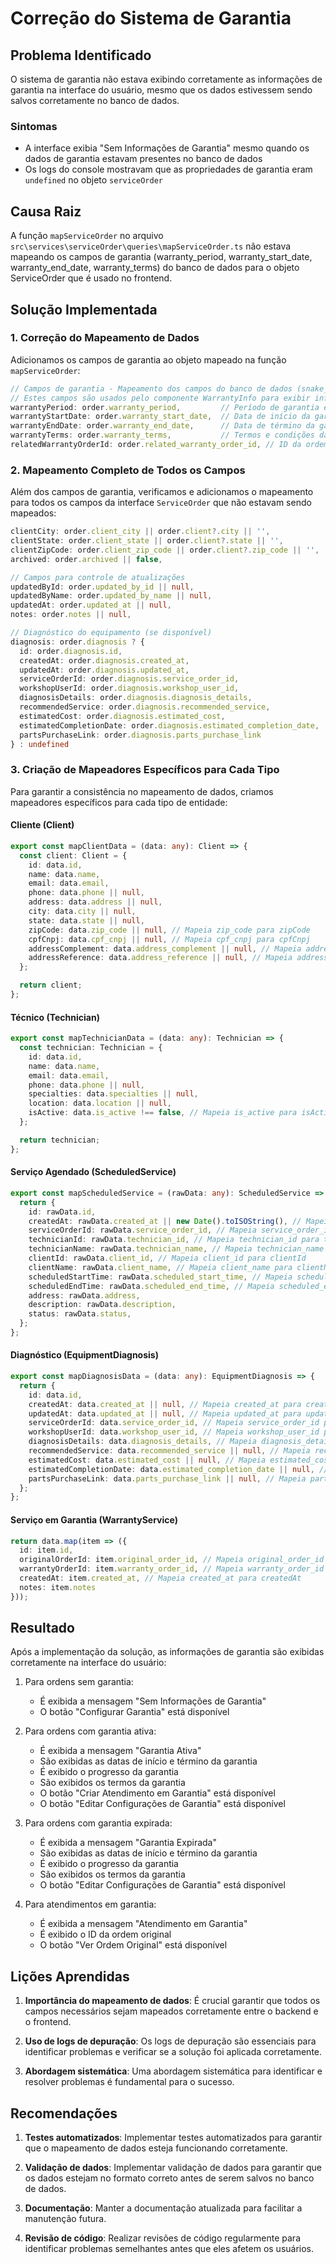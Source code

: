 # Correção do Sistema de Garantia

## Problema Identificado

O sistema de garantia não estava exibindo corretamente as informações de garantia na interface do usuário, mesmo que os dados estivessem sendo salvos corretamente no banco de dados.

### Sintomas
- A interface exibia "Sem Informações de Garantia" mesmo quando os dados de garantia estavam presentes no banco de dados
- Os logs do console mostravam que as propriedades de garantia eram `undefined` no objeto `serviceOrder`

## Causa Raiz

A função `mapServiceOrder` no arquivo `src\services\serviceOrder\queries\mapServiceOrder.ts` não estava mapeando os campos de garantia (warranty_period, warranty_start_date, warranty_end_date, warranty_terms) do banco de dados para o objeto ServiceOrder que é usado no frontend.

## Solução Implementada

### 1. Correção do Mapeamento de Dados

Adicionamos os campos de garantia ao objeto mapeado na função `mapServiceOrder`:

```typescript
// Campos de garantia - Mapeamento dos campos do banco de dados (snake_case) para o formato do frontend (camelCase)
// Estes campos são usados pelo componente WarrantyInfo para exibir informações de garantia
warrantyPeriod: order.warranty_period,         // Período de garantia em meses
warrantyStartDate: order.warranty_start_date,  // Data de início da garantia
warrantyEndDate: order.warranty_end_date,      // Data de término da garantia
warrantyTerms: order.warranty_terms,           // Termos e condições da garantia
relatedWarrantyOrderId: order.related_warranty_order_id, // ID da ordem original (para atendimentos em garantia)
```

### 2. Mapeamento Completo de Todos os Campos

Além dos campos de garantia, verificamos e adicionamos o mapeamento para todos os campos da interface `ServiceOrder` que não estavam sendo mapeados:

```typescript
clientCity: order.client_city || order.client?.city || '',
clientState: order.client_state || order.client?.state || '',
clientZipCode: order.client_zip_code || order.client?.zip_code || '',
archived: order.archived || false,

// Campos para controle de atualizações
updatedById: order.updated_by_id || null,
updatedByName: order.updated_by_name || null,
updatedAt: order.updated_at || null,
notes: order.notes || null,

// Diagnóstico do equipamento (se disponível)
diagnosis: order.diagnosis ? {
  id: order.diagnosis.id,
  createdAt: order.diagnosis.created_at,
  updatedAt: order.diagnosis.updated_at,
  serviceOrderId: order.diagnosis.service_order_id,
  workshopUserId: order.diagnosis.workshop_user_id,
  diagnosisDetails: order.diagnosis.diagnosis_details,
  recommendedService: order.diagnosis.recommended_service,
  estimatedCost: order.diagnosis.estimated_cost,
  estimatedCompletionDate: order.diagnosis.estimated_completion_date,
  partsPurchaseLink: order.diagnosis.parts_purchase_link
} : undefined
```

### 3. Criação de Mapeadores Específicos para Cada Tipo

Para garantir a consistência no mapeamento de dados, criamos mapeadores específicos para cada tipo de entidade:

#### Cliente (Client)
```typescript
export const mapClientData = (data: any): Client => {
  const client: Client = {
    id: data.id,
    name: data.name,
    email: data.email,
    phone: data.phone || null,
    address: data.address || null,
    city: data.city || null,
    state: data.state || null,
    zipCode: data.zip_code || null, // Mapeia zip_code para zipCode
    cpfCnpj: data.cpf_cnpj || null, // Mapeia cpf_cnpj para cpfCnpj
    addressComplement: data.address_complement || null, // Mapeia address_complement para addressComplement
    addressReference: data.address_reference || null, // Mapeia address_reference para addressReference
  };

  return client;
};
```

#### Técnico (Technician)
```typescript
export const mapTechnicianData = (data: any): Technician => {
  const technician: Technician = {
    id: data.id,
    name: data.name,
    email: data.email,
    phone: data.phone || null,
    specialties: data.specialties || null,
    location: data.location || null,
    isActive: data.is_active !== false, // Mapeia is_active para isActive (default: true)
  };

  return technician;
};
```

#### Serviço Agendado (ScheduledService)
```typescript
export const mapScheduledService = (rawData: any): ScheduledService => {
  return {
    id: rawData.id,
    createdAt: rawData.created_at || new Date().toISOString(), // Mapeia created_at para createdAt
    serviceOrderId: rawData.service_order_id, // Mapeia service_order_id para serviceOrderId
    technicianId: rawData.technician_id, // Mapeia technician_id para technicianId
    technicianName: rawData.technician_name, // Mapeia technician_name para technicianName
    clientId: rawData.client_id, // Mapeia client_id para clientId
    clientName: rawData.client_name, // Mapeia client_name para clientName
    scheduledStartTime: rawData.scheduled_start_time, // Mapeia scheduled_start_time para scheduledStartTime
    scheduledEndTime: rawData.scheduled_end_time, // Mapeia scheduled_end_time para scheduledEndTime
    address: rawData.address,
    description: rawData.description,
    status: rawData.status,
  };
};
```

#### Diagnóstico (EquipmentDiagnosis)
```typescript
export const mapDiagnosisData = (data: any): EquipmentDiagnosis => {
  return {
    id: data.id,
    createdAt: data.created_at || null, // Mapeia created_at para createdAt
    updatedAt: data.updated_at || null, // Mapeia updated_at para updatedAt
    serviceOrderId: data.service_order_id, // Mapeia service_order_id para serviceOrderId
    workshopUserId: data.workshop_user_id, // Mapeia workshop_user_id para workshopUserId
    diagnosisDetails: data.diagnosis_details, // Mapeia diagnosis_details para diagnosisDetails
    recommendedService: data.recommended_service || null, // Mapeia recommended_service para recommendedService
    estimatedCost: data.estimated_cost || null, // Mapeia estimated_cost para estimatedCost
    estimatedCompletionDate: data.estimated_completion_date || null, // Mapeia estimated_completion_date para estimatedCompletionDate
    partsPurchaseLink: data.parts_purchase_link || null, // Mapeia parts_purchase_link para partsPurchaseLink
  };
};
```

#### Serviço em Garantia (WarrantyService)
```typescript
return data.map(item => ({
  id: item.id,
  originalOrderId: item.original_order_id, // Mapeia original_order_id para originalOrderId
  warrantyOrderId: item.warranty_order_id, // Mapeia warranty_order_id para warrantyOrderId
  createdAt: item.created_at, // Mapeia created_at para createdAt
  notes: item.notes
}));
```

## Resultado

Após a implementação da solução, as informações de garantia são exibidas corretamente na interface do usuário:

1. Para ordens sem garantia:
   - É exibida a mensagem "Sem Informações de Garantia"
   - O botão "Configurar Garantia" está disponível

2. Para ordens com garantia ativa:
   - É exibida a mensagem "Garantia Ativa"
   - São exibidas as datas de início e término da garantia
   - É exibido o progresso da garantia
   - São exibidos os termos da garantia
   - O botão "Criar Atendimento em Garantia" está disponível
   - O botão "Editar Configurações de Garantia" está disponível

3. Para ordens com garantia expirada:
   - É exibida a mensagem "Garantia Expirada"
   - São exibidas as datas de início e término da garantia
   - É exibido o progresso da garantia
   - São exibidos os termos da garantia
   - O botão "Editar Configurações de Garantia" está disponível

4. Para atendimentos em garantia:
   - É exibida a mensagem "Atendimento em Garantia"
   - É exibido o ID da ordem original
   - O botão "Ver Ordem Original" está disponível

## Lições Aprendidas

1. **Importância do mapeamento de dados**: É crucial garantir que todos os campos necessários sejam mapeados corretamente entre o backend e o frontend.

2. **Uso de logs de depuração**: Os logs de depuração são essenciais para identificar problemas e verificar se a solução foi aplicada corretamente.

3. **Abordagem sistemática**: Uma abordagem sistemática para identificar e resolver problemas é fundamental para o sucesso.

## Recomendações

1. **Testes automatizados**: Implementar testes automatizados para garantir que o mapeamento de dados esteja funcionando corretamente.

2. **Validação de dados**: Implementar validação de dados para garantir que os dados estejam no formato correto antes de serem salvos no banco de dados.

3. **Documentação**: Manter a documentação atualizada para facilitar a manutenção futura.

4. **Revisão de código**: Realizar revisões de código regularmente para identificar problemas semelhantes antes que eles afetem os usuários.
